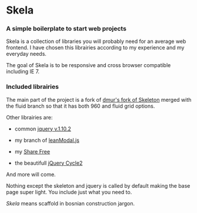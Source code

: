 # Skela
### A simple boilerplate to start web projects

Skela is a collection of libraries you will probably need for an average web frontend. I have chosen this librairies according to my experience and my everyday needs.

The goal of Skela is to be responsive and cross browser compatible including IE 7.

### Included librairies

The main part of the project is a fork of [dmur's fork of Skeleton](https://github.com/dmur/Skeleton) merged with the fluid branch so that it has both 960 and fluid grid options.

Other librairies are:

- common [jquery v.1.10.2](http://jquery.com/download/)

- my branch of [leanModal.js](https://github.com/gresakg/leanModal.js)

- my [Share Free](https://github.com/gresakg/ShareFree)

- the beautifull [jQuery Cycle2](http://jquery.malsup.com/cycle2/)

And more will come.

Nothing except the skeleton and jquery is called by default making the base page super light. You include just what you need to.

*Skela* means scaffold in bosnian construction jargon.
